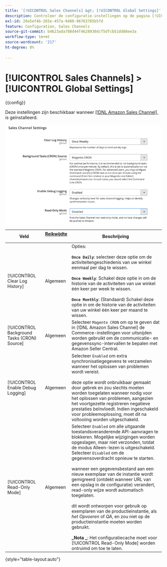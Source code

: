 ```yaml
---
title: '[!UICONTROL Sales Channels] &gt; [!UICONTROL Global Settings]'
description: Controleer de configuratie-instellingen op de pagina [!UICONTROL Sales Channels] &gt; [!UICONTROL Global Settings] van Commerce Admin.
exl-id: 28a5ef4b-265e-457a-9480-96763785b5fd
feature: Configuration, Sales Channels
source-git-commit: b4623ada788d44f4628930dcf5dfcb51dd88ee3a
workflow-type: tm+mt
source-wordcount: '217'
ht-degree: 0%

---
```


# [!UICONTROL Sales Channels] > [!UICONTROL Global Settings]

{{config}}

Deze instellingen zijn beschikbaar wanneer [[!DNL Amazon Sales Channel] &#x200B;](https://experienceleague.adobe.com/docs/commerce-channels/amazon/getting-started/install.html?lang=nl-NL) is geïnstalleerd.

![&#x200B; de Montages van Sales Channel &#x200B;](./assets/config-sales-channel-global-settings.png)<!-- zoom -->

| Veld | [&#x200B; Reikwijdte &#x200B;](../getting-started/websites-stores-views.md#scope-settings) | Beschrijving |
|-----|---------|------|
| [!UICONTROL Clear Log History] | Algemeen | Opties:<br/><br/>**`Once Daily`**: selecteer deze optie om de activiteitengeschiedenis van uw winkel eenmaal per dag te wissen.<br/><br/>**`Once Weekly`**: Schakel deze optie in om de historie van de activiteiten van uw winkel één keer per week te wissen.<br/><br/>**`Once Monthly`**: (Standaard) Schakel deze optie in om de historie van de activiteiten van uw winkel één keer per maand te wissen. |
| [!UICONTROL Background Tasks (CRON) Source] | Algemeen | Selecteer `Magento CRON` om op te geven dat in [!DNL Amazon Sales Channel] de Commerce-instellingen voor uitsnijden worden gebruikt om de communicatie- en gegevenssync-intervallen te bepalen met Amazon Seller Central. |
| [!UICONTROL Enable Debug Logging] | Algemeen | Selecteer `Enabled` om extra synchronisatiegegevens te verzamelen wanneer het oplossen van problemen wordt vereist.<br/><br/> deze optie wordt onbruikbaar gemaakt door gebrek en zou slechts moeten worden toegelaten wanneer nodig voor het oplossen van problemen, aangezien het voortgezette registreren negatieve prestaties beïnvloedt. Indien ingeschakeld voor probleemoplossing, moet dit na voltooiing worden uitgeschakeld. |
| [!UICONTROL Read-Only Mode] | Algemeen | Selecteer `Enabled` om alle uitgaande toestandsveranderende API-aanvragen te blokkeren. Mogelijke wijzigingen worden opgeslagen, maar niet verzonden, totdat de modus Alleen-lezen is uitgeschakeld. Selecteer `Disabled` om de gegevensoverdracht opnieuw te starten.<br/><br/> wanneer een gegevensbestand aan een nieuw exemplaar van de instantie wordt gemigreerd (ontdekt wanneer URL van een opslag in de configuratie) verandert, read-only wijze wordt automatisch toegelaten.<br/><br/> dit wordt ontworpen voor gebruik op exemplaren van de productieinstantie, als _het Opvoeren_ of _QA_, en zou niet op de productieinstantie moeten worden gebruikt.<br/><br/>**_Nota _**: Het configuratiecache moet voor [!UICONTROL Read-Only Mode] worden ontruimd om toe te laten. |

{style="table-layout:auto"}

